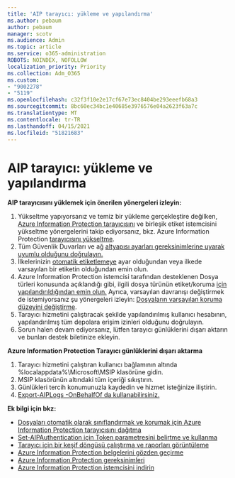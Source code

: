 ```yaml
---
title: 'AIP tarayıcı: yükleme ve yapılandırma'
ms.author: pebaum
author: pebaum
manager: scotv
ms.audience: Admin
ms.topic: article
ms.service: o365-administration
ROBOTS: NOINDEX, NOFOLLOW
localization_priority: Priority
ms.collection: Adm_O365
ms.custom:
- "9002278"
- "5119"
ms.openlocfilehash: c32f3f10e2e17cf67e73ec8404be293eeefb68a3
ms.sourcegitcommit: 8bc60ec34bc1e40685e3976576e04a2623f63a7c
ms.translationtype: MT
ms.contentlocale: tr-TR
ms.lasthandoff: 04/15/2021
ms.locfileid: "51821683"
---
```

# <a name="aip-scanner-installation-and-configuration"></a>AIP tarayıcı: yükleme ve yapılandırma

**AIP tarayıcısını yüklemek için önerilen yönergeleri izleyin:**

1. Yükseltme yapıyorsanız ve temiz bir yükleme gerçekleştire değilken, [Azure Information Protection tarayıcısını](https://docs.microsoft.com/azure/information-protection/rms-client/client-admin-guide#upgrading-the-azure-information-protection-scanner) ve birleşik etiket istemcisini yükseltme yönergelerini takip ediyorsanız, bkz. Azure Information Protection [tarayıcısını yükseltme](https://docs.microsoft.com/azure/information-protection/rms-client/clientv2-admin-guide#upgrading-the-azure-information-protection-scanner).
2. Tüm Güvenlik Duvarları ve ağ [altyapısı ayarları gereksinimlerine uyarak uyumlu olduğunu doğrulayın.](https://docs.microsoft.com/azure/information-protection/requirements#firewalls-and-network-infrastructure)
3. İlkelerinizin [otomatik etiketlemeye](https://docs.microsoft.com/azure/information-protection/configure-policy) ayar olduğundan veya ilkede varsayılan bir etiketin olduğundan emin olun.
4. Azure Information Protection istemcisi tarafından desteklenen Dosya türleri konusunda açıklandığı gibi, ilgili dosya türünün etiket/koruma [için yapılandırıldığından emin olun.](https://docs.microsoft.com/azure/information-protection/rms-client/client-admin-guide-file-types#supported-file-types-for-classification-and-protection) Ayrıca, varsayılan davranışı değiştirmek de istemiyorsanız şu yönergeleri izleyin: [Dosyaların varsayılan koruma düzeyini değiştirme](https://docs.microsoft.com/azure/information-protection/rms-client/client-admin-guide-file-types#changing-the-default-protection-level-of-files).
5. Tarayıcı hizmetini çalıştıracak şekilde yapılandırılmış kullanıcı hesabının, yapılandırılmış tüm depolara erişim izinleri olduğunu doğrulayın.
6. Sorun halen devam ediyorsanız, lütfen tarayıcı günlüklerini dışarı aktarın ve bunları destek biletinize ekleyin.

**Azure Information Protection Tarayıcı günlüklerini dışarı aktarma**

1. Tarayıcı hizmetini çalıştıran kullanıcı bağlamının altında %localappdata%\Microsoft\MSIP klasörüne gidin.
2. MSIP klasörünün altındaki tüm içeriği sıkıştırın.
3. Günlükleri tercih konumunuzla kaydedin ve hizmet isteğinize iliştirin.
4. [Export-AIPLogs -OnBehalfOf da kullanabilirsiniz.](https://docs.microsoft.com/powershell/module/azureinformationprotection/export-aiplogs?view=azureipps)

**Ek bilgi için bkz:**
- [Dosyaları otomatik olarak sınıflandırmak ve korumak için Azure Information Protection tarayıcısını dağıtma](https://docs.microsoft.com/azure/information-protection/deploy-aip-scanner)
- [Set-AIPAuthentication için Token parametresini belirtme ve kullanma](https://docs.microsoft.com/azure/information-protection/rms-client/client-admin-guide-powershell#specify-and-use-the-token-parameter-for-set-aipauthentication)
- [Tarayıcı için bir keşif döngüsü çalıştırma ve raporları görüntüleme](https://docs.microsoft.com/azure/information-protection/deploy-aip-scanner#run-a-discovery-cycle-and-view-reports-for-the-scanner)
- [Azure Information Protection belgelerini gözden geçirme](https://docs.microsoft.com/azure/information-protection/what-is-information-protection)
- [Azure Information Protection gereksinimleri](https://docs.microsoft.com/azure/information-protection/get-started/requirements)
- [Azure Information Protection istemcisini indirin](https://www.microsoft.com/download/details.aspx?id=53018)
